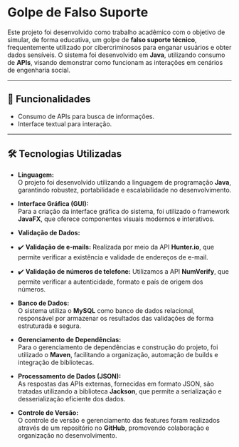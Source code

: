 # Golpe de Falso Suporte

Este projeto foi desenvolvido como trabalho acadêmico com o objetivo de simular, de forma educativa, um golpe de **falso suporte técnico**, frequentemente utilizado por cibercriminosos para enganar usuários e obter dados sensíveis. O sistema foi desenvolvido em **Java**, utilizando consumo de **APIs**, visando demonstrar como funcionam as interações em cenários de engenharia social.

---

## 🚀 Funcionalidades

- Consumo de APIs para busca de informações.
- Interface textual para interação.

---

## 🛠️ Tecnologias Utilizadas

- **Linguagem:**  
O projeto foi desenvolvido utilizando a linguagem de programação **Java**, garantindo robustez, portabilidade e escalabilidade no desenvolvimento.

- **Interface Gráfica (GUI):**  
Para a criação da interface gráfica do sistema, foi utilizado o framework **JavaFX**, que oferece componentes visuais modernos e interativos.

- **Validação de Dados:**  
- ✔️ **Validação de e-mails:** Realizada por meio da API **Hunter.io**, que permite verificar a existência e validade de endereços de e-mail.  
- ✔️ **Validação de números de telefone:** Utilizamos a API **NumVerify**, que permite verificar a autenticidade, formato e país de origem dos números.

- **Banco de Dados:**  
O sistema utiliza o **MySQL** como banco de dados relacional, responsável por armazenar os resultados das validações de forma estruturada e segura.

- **Gerenciamento de Dependências:**  
Para o gerenciamento de dependências e construção do projeto, foi utilizado o **Maven**, facilitando a organização, automação de builds e integração de bibliotecas.

- **Processamento de Dados (JSON):**  
As respostas das APIs externas, fornecidas em formato JSON, são tratadas utilizando a biblioteca **Jackson**, que permite a serialização e desserialização eficiente dos dados.

- **Controle de Versão:**  
O controle de versão e gerenciamento das features foram realizados através de um repositório no **GitHub**, promovendo colaboração e organização no desenvolvimento.



